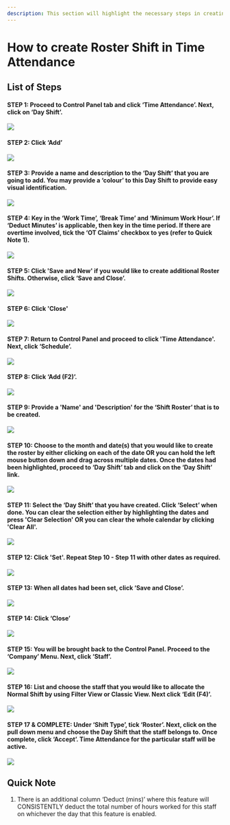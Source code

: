 ```yaml
---
description: This section will highlight the necessary steps in creating a Roster shift
---
```


# How to create Roster Shift in Time Attendance

## List of Steps

#### STEP 1: Proceed to Control Panel tab and click ‘Time Attendance’. Next, click on ‘Day Shift’.

![](../.gitbook/assets/untitled1%20%2815%29.png)



#### STEP 2: Click ‘Add’

![](../.gitbook/assets/untitled2%20%2811%29.png)



#### STEP 3: Provide a name and description to the ‘Day Shift’ that you are going to add. You may provide a ‘colour’ to this Day Shift to provide easy visual identification.

![](../.gitbook/assets/untitled3%20%2817%29.png)



#### STEP 4: Key in the ‘Work Time’, ‘Break Time’ and ‘Minimum Work Hour’. If ‘Deduct Minutes’ is applicable, then key in the time period. If there are overtime involved, tick the ‘OT Claims’ checkbox to yes \(refer to Quick Note 1\). 

![](../.gitbook/assets/untitled4%20%289%29.png)



#### STEP 5: Click 'Save and New' if you would like to create additional Roster Shifts. Otherwise, click ‘Save and Close’.

![](../.gitbook/assets/untitled5.png)



#### STEP 6: Click 'Close'

![](../.gitbook/assets/untitled6%20%285%29.png)



#### STEP 7: Return to Control Panel and proceed to click 'Time Attendance'. Next, click ‘Schedule’.

![](../.gitbook/assets/untitled7%20%281%29.png)



#### STEP 8: Click ‘Add \(F2\)’.

![](../.gitbook/assets/untitled8%20%284%29.png)



#### STEP 9: Provide a 'Name' and 'Description' for the ‘Shift Roster’ that is to be created.

![](../.gitbook/assets/untitled9%20%285%29.png)



#### STEP 10: Choose to the month and date\(s\) that you would like to create the roster by either clicking on each of the date OR you can hold the left mouse button down and drag across multiple dates. Once the dates had been highlighted, proceed to ‘Day Shift’ tab and click on the ‘Day Shift’ link.

![](../.gitbook/assets/untitled10%20%284%29.png)



#### STEP 11: Select the ‘Day Shift’ that you have created. Click ‘Select’ when done. You can clear the selection either by highlighting the dates and press 'Clear Selection' OR you can clear the whole calendar by clicking 'Clear All'. 

![](../.gitbook/assets/untitled11%20%289%29.png)



#### STEP 12: Click 'Set'. Repeat Step 10 - Step 11 with other dates as required.

![](../.gitbook/assets/untitled12%20%284%29.png)



#### STEP 13: When all dates had been set, click ‘Save and Close’.

![](../.gitbook/assets/untitled13%20%283%29.png)



#### STEP 14: Click ‘Close’

![](../.gitbook/assets/untitled14%20%283%29.png)



#### STEP 15: You will be brought back to the Control Panel. Proceed to the ‘Company’ Menu. Next, click ‘Staff’.

![](../.gitbook/assets/untitled15%20%282%29.png)



#### STEP 16: List and choose the staff that you would like to allocate the Normal Shift by using Filter View or Classic View. Next click ‘Edit \(F4\)’.

![](../.gitbook/assets/untitled16%20%282%29.png)



#### STEP 17 & COMPLETE: Under ‘Shift Type’, tick ‘Roster’. Next, click on the pull down menu and choose the Day Shift that the staff belongs to. Once complete, click ‘Accept’. Time Attendance for the particular staff will be active.

![](../.gitbook/assets/untitled17%20%281%29.png)

## Quick Note

1. There is an additional column ‘Deduct \(mins\)’ where this feature will CONSISTENTLY deduct the total number of hours worked for this staff on whichever the day that this feature is enabled.


